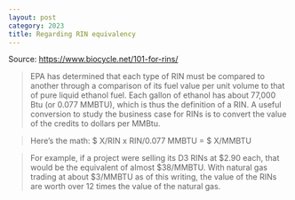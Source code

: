 ```yaml
---
layout: post
category: 2023
title: Regarding RIN equivalency
---
```


Source: https://www.biocycle.net/101-for-rins/

>EPA has determined that each type of RIN must be compared to another through a comparison of its fuel value per unit volume to that of pure liquid ethanol fuel. Each gallon of ethanol has about 77,000 Btu (or 0.077 MMBTU), which is thus the definition of a RIN. A useful conversion to study the business case for RINs is to convert the value of the credits to dollars per MMBtu.

>Here’s the math: $ X/RIN x RIN/0.077 MMBTU =  $ X/MMBTU

>For example, if a project were selling its D3 RINs at $2.90 each, that would be the equivalent of almost $38/MMBTU. With natural gas trading at about $3/MMBTU as of this writing, the value of the RINs are worth over 12 times the value of the natural gas.
